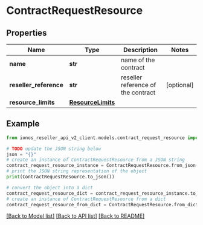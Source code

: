 # ContractRequestResource


## Properties

Name | Type | Description | Notes
------------ | ------------- | ------------- | -------------
**name** | **str** | name of the contract | 
**reseller_reference** | **str** | reseller reference of the contract | [optional] 
**resource_limits** | [**ResourceLimits**](ResourceLimits.md) |  | 

## Example

```python
from ionos_reseller_api_v2_client.models.contract_request_resource import ContractRequestResource

# TODO update the JSON string below
json = "{}"
# create an instance of ContractRequestResource from a JSON string
contract_request_resource_instance = ContractRequestResource.from_json(json)
# print the JSON string representation of the object
print(ContractRequestResource.to_json())

# convert the object into a dict
contract_request_resource_dict = contract_request_resource_instance.to_dict()
# create an instance of ContractRequestResource from a dict
contract_request_resource_from_dict = ContractRequestResource.from_dict(contract_request_resource_dict)
```
[[Back to Model list]](../README.md#documentation-for-models) [[Back to API list]](../README.md#documentation-for-api-endpoints) [[Back to README]](../README.md)


